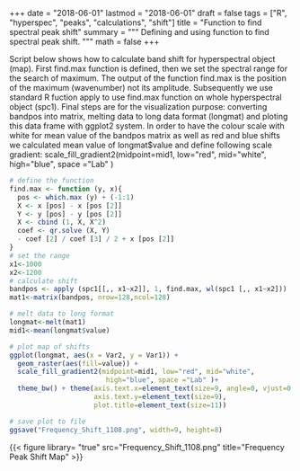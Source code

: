 +++
date = "2018-06-01"
lastmod = "2018-06-01"
draft = false
tags = ["R", "hyperspec", "peaks", "calculations", "shift"]
title = "Function to find spectral peak shift"
summary = """
Defining and using function to find spectral peak shift.
"""
math = false
+++

Script below shows how to calculate band shift for hyperspectral object (map). First find.max function is defined, then we set the spectral range for the search of maximum. The output of the function find.max is the position of the maximum (wavenumber) not its amplitude.
Subsequently we use standard R fuction apply to use find.max function on whole hyperspectral object (spc1). Final steps are for the visualization purpose: converting bandpos into matrix, melting data to long data format (longmat) and ploting this data frame with ggplot2 system.
In order to have the colour scale with white for mean value of the bandpos matrix as well as red and blue shifts we calculated mean value of 
longmat$value and define following scale gradient:
scale_fill_gradient2(midpoint=mid1, low="red", mid="white", high="blue", space ="Lab" )

```r
# define the function
find.max <- function (y, x){
  pos <- which.max (y) + (-1:1)
  X <- x [pos] - x [pos [2]]
  Y <- y [pos] - y [pos [2]]
  X <- cbind (1, X, X^2)
  coef <- qr.solve (X, Y)
  - coef [2] / coef [3] / 2 + x [pos [2]]
}
# set the range
x1<-1000
x2<-1200
# calculate shift
bandpos <- apply (spc1[[,, x1~x2]], 1, find.max, wl(spc1 [,, x1~x2]))
mat1<-matrix(bandpos, nrow=128,ncol=128)

# melt data to long format
longmat<-melt(mat1)
mid1<-mean(longmat$value)

# plot map of shifts 
ggplot(longmat, aes(x = Var2, y = Var1)) +
  geom_raster(aes(fill=value)) +
  scale_fill_gradient2(midpoint=mid1, low="red", mid="white",
                        high="blue", space ="Lab" )+
  theme_bw() + theme(axis.text.x=element_text(size=9, angle=0, vjust=0.3),
                     axis.text.y=element_text(size=9),
                     plot.title=element_text(size=11))

# save plot to file
ggsave("Frequency_Shift_1108.png", width=9, height=8)
```
{{< figure library= "true" src="Frequency_Shift_1108.png" title="Frequency Peak Shift Map" >}}
